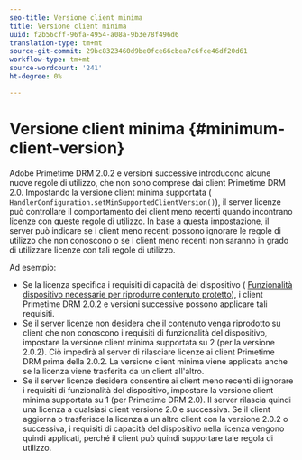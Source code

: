 ```yaml
---
seo-title: Versione client minima
title: Versione client minima
uuid: f2b56cff-96fa-4954-a08a-9b3e78f496d6
translation-type: tm+mt
source-git-commit: 29bc8323460d9be0fce66cbea7c6fce46df20d61
workflow-type: tm+mt
source-wordcount: '241'
ht-degree: 0%

---
```



# Versione client minima {#minimum-client-version}

 Adobe Primetime DRM 2.0.2 e versioni successive introducono alcune nuove regole di utilizzo, che non sono comprese dai client Primetime DRM 2.0. Impostando la versione client minima supportata ( `HandlerConfiguration.setMinSupportedClientVersion()`), il server licenze può controllare il comportamento dei client meno recenti quando incontrano licenze con queste regole di utilizzo. In base a questa impostazione, il server può indicare se i client meno recenti possono ignorare le regole di utilizzo che non conoscono o se i client meno recenti non saranno in grado di utilizzare licenze con tali regole di utilizzo.

Ad esempio:

* Se la licenza specifica i requisiti di capacità del dispositivo ( [Funzionalità dispositivo necessarie per riprodurre contenuto protetto](../../../protecting-content/introduction/usage-rules/runtime-application-restrictions/device-capabilities.md)), i client Primetime DRM 2.0.2 e versioni successive possono applicare tali requisiti.
* Se il server licenze non desidera che il contenuto venga riprodotto su client che non conoscono i requisiti di funzionalità del dispositivo, impostare la versione client minima supportata su 2 (per la versione 2.0.2). Ciò impedirà al server di rilasciare licenze ai client Primetime DRM prima della 2.0.2. La versione client minima viene applicata anche se la licenza viene trasferita da un client all&#39;altro.
* Se il server licenze desidera consentire ai client meno recenti di ignorare i requisiti di funzionalità del dispositivo, impostare la versione client minima supportata su 1 (per Primetime DRM 2.0). Il server rilascia quindi una licenza a qualsiasi client versione 2.0 e successiva. Se il client aggiorna o trasferisce la licenza a un altro client con la versione 2.0.2 o successiva, i requisiti di capacità del dispositivo nella licenza vengono quindi applicati, perché il client può quindi supportare tale regola di utilizzo.

